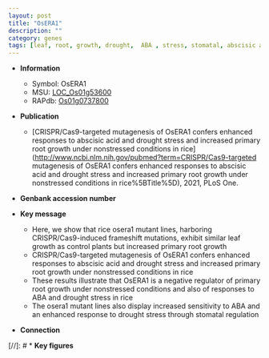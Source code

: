 ```yaml
---
layout: post
title: "OsERA1"
description: ""
category: genes
tags: [leaf, root, growth, drought,  ABA , stress, stomatal, abscisic acid, ABA, drought stress, primary root, drought stress , root growth]
---
```


* **Information**  
    + Symbol: OsERA1  
    + MSU: [LOC_Os01g53600](http://rice.uga.edu/cgi-bin/ORF_infopage.cgi?orf=LOC_Os01g53600)  
    + RAPdb: [Os01g0737800](https://rapdb.dna.affrc.go.jp/locus/?name=Os01g0737800)  

* **Publication**  
    + [CRISPR/Cas9-targeted mutagenesis of OsERA1 confers enhanced responses to abscisic acid and drought stress and increased primary root growth under nonstressed conditions in rice](http://www.ncbi.nlm.nih.gov/pubmed?term=CRISPR/Cas9-targeted mutagenesis of OsERA1 confers enhanced responses to abscisic acid and drought stress and increased primary root growth under nonstressed conditions in rice%5BTitle%5D), 2021, PLoS One.

* **Genbank accession number**  

* **Key message**  
    + Here, we show that rice osera1 mutant lines, harboring CRISPR/Cas9-induced frameshift mutations, exhibit similar leaf growth as control plants but increased primary root growth
    + CRISPR/Cas9-targeted mutagenesis of OsERA1 confers enhanced responses to abscisic acid and drought stress and increased primary root growth under nonstressed conditions in rice
    + These results illustrate that OsERA1 is a negative regulator of primary root growth under nonstressed conditions and also of responses to ABA and drought stress in rice
    + The osera1 mutant lines also display increased sensitivity to ABA and an enhanced response to drought stress through stomatal regulation

* **Connection**  

[//]: # * **Key figures**  



